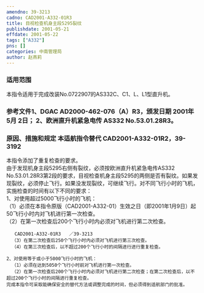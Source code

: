 ```yaml
---
amendno: 39-3213  
cadno: CAD2001-A332-01R3  
title: 目视检查机身主段5295裂纹  
publishdate: 2001-05-21  
effdate: 2001-05-22  
tags: ["A332"]  
pns: []  
categories: 中南管理局  
author: 赵燕莉  
---
```

  
### 适用范围  
本指令适用于完成改装No.0722907的AS332C、C1、L、L1型直升机。  
  
<!--more-->  
### 参考文件1、DGAC AD2000-462-076（A）R3，颁发日期 2001年 5月 2日； 2、欧洲直升机紧急电传 AS332 No.53.01.28R3。  
  
### 原因、措施和规定 本适航指令替代 CAD2001-A332-01R2，39-3192  
本指令添加了重复检查的要求。  
    由于发现机身主段5295右侧有裂纹，必须按欧洲直升机紧急电传AS332 No.53.01.28R3第2段的要求，目视检查机身主段5295的两侧是否有裂纹。如果发现裂纹，必须停止飞行。如果没发现裂纹，可继续飞行。对不同飞行小时的飞机，实施检查的时间有以下不同的要求：  
    1、对使用超过5000飞行小时的飞机：  
      （1）必须在本指令原版（CAD2001-A332-01）生效之日（即2001年1月9日）起50飞行小时内对飞机进行第一次检查。  
      （2）在第一次检查后200个飞行小时内必须对飞机进行第二次检查。  
  
       CAD2001-A332-01R3   ／39-3213  
      （3）在第二次检查后250个飞行小时内必须对飞机进行第三次检查。  
      （4）在第三次检查后，以不超过200个飞行小时的间隔进行进行重复检查。  
  
    2、对使用等于或小于5000飞行小时的飞机：  
      （1）必须在达到5050个飞行小时前对飞机进行第一次检查。  
      （2）在第一次检查后200个飞行小时内必须对飞机进行第二次检查；在第二次检查后，以不超过200个飞行小时的间隔进行重复检查。  
    完成本指令可采取能确保安全的替代方法或调整完成的时间，但必须得到适航部门的批准。  
